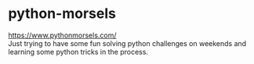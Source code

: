 # python-morsels
https://www.pythonmorsels.com/ </br>
Just trying to have some fun solving python challenges on weekends and learning some python tricks in the process.

